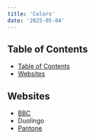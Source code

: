 ```yaml
---
title: 'Colors'
date: '2025-05-04'
---
```


## Table of Contents

- [Table of Contents](#table-of-contents)
- [Websites](#websites)

## Websites

- [BBC](https://www.bbc.com/)
- Duolingo
- [Pantone](https://www.pantone.com/)
